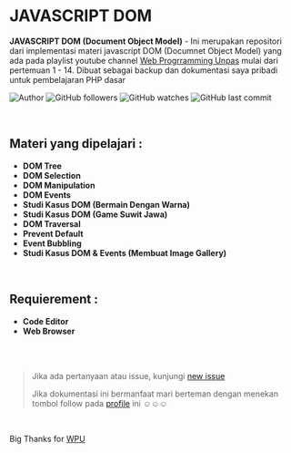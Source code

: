 # JAVASCRIPT DOM

**JAVASCRIPT DOM (Document Object Model)** -  Ini merupakan repositori dari implementasi materi javascript DOM (Documnet Object Model) yang ada pada playlist youtube channel [Web Progrramming Unpas](https://www.youtube.com/playlist?list=PLFIM0718LjIWB3YRoQbQh82ZewAGtE2-3) mulai dari pertemuan 1 - 14. Dibuat sebagai backup dan dokumentasi saya pribadi untuk pembelajaran PHP dasar

![Author](https://img.shields.io/badge/made%20by-Ardywsptr-blue)
![GitHub followers](https://img.shields.io/github/followers/Ardywsptr?style=social)
![GitHub watches](https://img.shields.io/github/stars/Ardywsptr/javascript-dom?style=social)
![GitHub last commit](https://img.shields.io/github/last-commit/Ardywsptr/javascript-dom)

<br clear="both">

## Materi yang dipelajari :

* **DOM Tree**
* **DOM Selection**
* **DOM Manipulation**
* **DOM Events**
* **Studi Kasus DOM (Bermain Dengan Warna)**
* **Studi Kasus DOM (Game Suwit Jawa)**
* **DOM Traversal**
* **Prevent Default**
* **Event Bubbling**
* **Studi Kasus DOM & Events (Membuat Image Gallery)**

<br clear="both">

## Requierement :

* **Code Editor**
* **Web Browser**

<br clear="both">
<br clear="both">

> Jika ada pertanyaan atau issue, kunjungi [new issue](https://github.com/Ardywsptr/javascript-dom/issues/new)
>
>Jika dokumentasi ini bermanfaat mari berteman dengan menekan tombol follow pada [profile](https://github.com/Ardywsptr) ini ☺☺☺

<br clear="both">

Big Thanks for [WPU](https://www.youtube.com/@sandhikagalihWPU)
